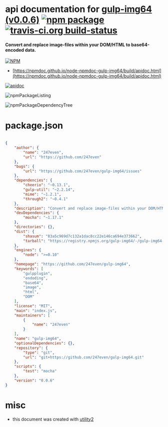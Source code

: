 # api documentation for  [gulp-img64 (v0.0.6)](https://github.com/247even/gulp-img64)  [![npm package](https://img.shields.io/npm/v/npmdoc-gulp-img64.svg?style=flat-square)](https://www.npmjs.org/package/npmdoc-gulp-img64) [![travis-ci.org build-status](https://api.travis-ci.org/npmdoc/node-npmdoc-gulp-img64.svg)](https://travis-ci.org/npmdoc/node-npmdoc-gulp-img64)
#### Convert and replace image-files within your DOM/HTML to base64-encoded data.

[![NPM](https://nodei.co/npm/gulp-img64.png?downloads=true&downloadRank=true&stars=true)](https://www.npmjs.com/package/gulp-img64)

- [https://npmdoc.github.io/node-npmdoc-gulp-img64/build/apidoc.html](https://npmdoc.github.io/node-npmdoc-gulp-img64/build/apidoc.html)

[![apidoc](https://npmdoc.github.io/node-npmdoc-gulp-img64/build/screenCapture.buildCi.browser.%252Ftmp%252Fbuild%252Fapidoc.html.png)](https://npmdoc.github.io/node-npmdoc-gulp-img64/build/apidoc.html)

![npmPackageListing](https://npmdoc.github.io/node-npmdoc-gulp-img64/build/screenCapture.npmPackageListing.svg)

![npmPackageDependencyTree](https://npmdoc.github.io/node-npmdoc-gulp-img64/build/screenCapture.npmPackageDependencyTree.svg)



# package.json

```json

{
    "author": {
        "name": "247even",
        "url": "https://github.com/247even"
    },
    "bugs": {
        "url": "https://github.com/247even/gulp-img64/issues"
    },
    "dependencies": {
        "cheerio": "~0.13.1",
        "gulp-util": "~2.2.14",
        "mime": "~1.2.1",
        "through2": "~0.4.1"
    },
    "description": "Convert and replace image-files within your DOM/HTML to base64-encoded data.",
    "devDependencies": {
        "mocha": "~1.17.1"
    },
    "directories": {},
    "dist": {
        "shasum": "83a5c969d7c132a1dac8cc22e146ca694e373662",
        "tarball": "https://registry.npmjs.org/gulp-img64/-/gulp-img64-0.0.6.tgz"
    },
    "engines": {
        "node": ">=0.10"
    },
    "homepage": "https://github.com/247even/gulp-img64",
    "keywords": [
        "gulpplugin",
        "endoding",
        "base64",
        "image",
        "html",
        "DOM"
    ],
    "license": "MIT",
    "main": "index.js",
    "maintainers": [
        {
            "name": "247even"
        }
    ],
    "name": "gulp-img64",
    "optionalDependencies": {},
    "repository": {
        "type": "git",
        "url": "git+https://github.com/247even/gulp-img64.git"
    },
    "scripts": {
        "test": "mocha"
    },
    "version": "0.0.6"
}
```



# misc
- this document was created with [utility2](https://github.com/kaizhu256/node-utility2)
